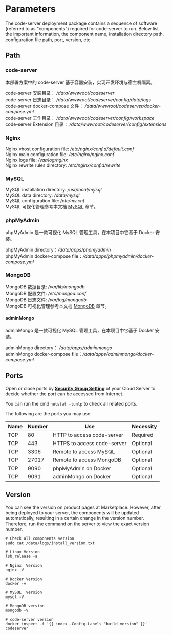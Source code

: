 # Parameters

The code-server deployment package contains a sequence of software (referred to as "components") required for code-server to run. Below list the important information, the component name, installation directory path, configuration file path, port, version, etc.

## Path

### code-server

本部署方案中的 code-server 基于容器安装，实现开发环境与宿主机隔离。

code-server 安装目录： */data/wwwroot/codeserver*  
code-server 日志目录： */data/wwwroot/codeserver/config/data/logs*  
code-server docker-compose 文件： */data/wwwroot/codeserver/docker-compose.yml*  
code-server 工作目录： */data/wwwroot/codeserver/config/workspace*  
code-server Extension 目录： */data/wwwroot/codeserver/config/extensions*  

### Nginx

Nginx vhost configuration file: */etc/nginx/conf.d/default.conf*    
Nginx main configuration file: */etc/nginx/nginx.conf*   
Nginx logs file: */var/log/nginx*  
Nginx rewrite rules directory: */etc/nginx/conf.d/rewrite* 

### MySQL

MySQL installation directory: */usr/local/mysql*  
MySQL data directory: */data/mysql*  
MySQL configuration file: */etc/my.cnf*    
MySQL 可视化管理参考本文档 [MySQL](/admin-mysql.md) 章节。

### phpMyAdmin

phpMyAdmin 是一款可视化 MySQL 管理工具，在本项目中它基于 Docker 安装。

phpMyAdmin directory：*/data/apps/phpmyadmin*  
phpMyAdmin docker-compose file：*/data/apps/phpmyadmin/docker-compose.yml*  

### MongoDB

MongoDB 数据目录: */var/lib/mongodb*  
MongoDB 配置文件: */etc/mongod.conf*  
MongoDB 日志文件: */var/log/mongodb*  
MongoDB 可视化管理参考本文档 [MongoDB](/admin-mongodb.md) 章节。

#### adminMongo

adminMongo 是一款可视化 MySQL 管理工具，在本项目中它基于 Docker 安装。

adminMongo directory： */data/apps/adminmongo*  
adminMongo docker-compose file：*/data/apps/adminmongo/docker-compose.yml*  

## Ports

Open or close ports by **[Security Group Setting](https://support.websoft9.com/docs/faq/tech-instance.html)** of your Cloud Server to decide whether the port can be accessed from Internet.  

You can run the cmd `netstat -tunlp` to check all related ports.  

The following are the ports you may use:

| Name | Number | Use |  Necessity |
| --- | --- | --- | --- |
| TCP | 80 | HTTP to access code-server | Required |
| TCP | 443 | HTTPS to access code-server | Optional |
| TCP | 3306 | Remote to access MySQL | Optional |
| TCP | 27017 | Remote to access MongoDB | Optional |
| TCP | 9090 | phpMyAdmin on Docker | Optional |
| TCP | 9091 | adminMongo on Docker | Optional |


## Version

You can see the version on product pages at Marketplace. However, after being deployed to your server, the components will be updated automatically, resulting in a certain change in the version number. Therefore, run the command on the server to view the exact version number. 

```shell
# Check all components version
sudo cat /data/logs/install_version.txt

# Linux Version
lsb_release -a

# Nginx  Version
nginx -V

# Docker Version
docker -v

# MySQL  Version
mysql -V

# MongoDB version
mongodb -V

# code-server version
docker inspect -f '{{ index .Config.Labels "build_version" }}' codeserver
```
